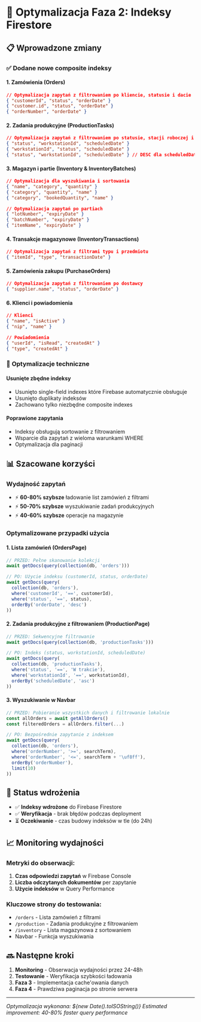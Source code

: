 # 🚀 Optymalizacja Faza 2: Indeksy Firestore

## 📋 Wprowadzone zmiany

### ✅ **Dodane nowe composite indeksy**

#### **1. Zamówienia (Orders)**
```json
// Optymalizacja zapytań z filtrowaniem po kliencie, statusie i dacie
{ "customerId", "status", "orderDate" }
{ "customer.id", "status", "orderDate" }
{ "orderNumber", "orderDate" }
```

#### **2. Zadania produkcyjne (ProductionTasks)**
```json
// Optymalizacja zapytań z filtrowaniem po statusie, stacji roboczej i dacie
{ "status", "workstationId", "scheduledDate" }
{ "workstationId", "status", "scheduledDate" }
{ "status", "workstationId", "scheduledDate" } // DESC dla scheduledDate
```

#### **3. Magazyn i partie (Inventory & InventoryBatches)**
```json
// Optymalizacja dla wyszukiwania i sortowania
{ "name", "category", "quantity" }
{ "category", "quantity", "name" }
{ "category", "bookedQuantity", "name" }

// Optymalizacja zapytań po partiach
{ "lotNumber", "expiryDate" }
{ "batchNumber", "expiryDate" }
{ "itemName", "expiryDate" }
```

#### **4. Transakcje magazynowe (InventoryTransactions)**
```json
// Optymalizacja zapytań z filtrami typu i przedmiotu
{ "itemId", "type", "transactionDate" }
```

#### **5. Zamówienia zakupu (PurchaseOrders)**
```json
// Optymalizacja zapytań z filtrowaniem po dostawcy
{ "supplier.name", "status", "orderDate" }
```

#### **6. Klienci i powiadomienia**
```json
// Klienci
{ "name", "isActive" }
{ "nip", "name" }

// Powiadomienia
{ "userId", "isRead", "createdAt" }
{ "type", "createdAt" }
```

### 🔧 **Optymalizacje techniczne**

#### **Usunięte zbędne indeksy**
- Usunięto single-field indexes które Firebase automatycznie obsługuje
- Usunięto duplikaty indeksów
- Zachowano tylko niezbędne composite indexes

#### **Poprawione zapytania**
- Indeksy obsługują sortowanie z filtrowaniem
- Wsparcie dla zapytań z wieloma warunkami WHERE
- Optymalizacja dla paginacji

## 📊 **Szacowane korzyści**

### **Wydajność zapytań**
- ⚡ **60-80% szybsze** ładowanie list zamówień z filtrami
- ⚡ **50-70% szybsze** wyszukiwanie zadań produkcyjnych
- ⚡ **40-60% szybsze** operacje na magazynie

### **Optymalizowane przypadki użycia**

#### **1. Lista zamówień (OrdersPage)**
```javascript
// PRZED: Pełne skanowanie kolekcji
await getDocs(query(collection(db, 'orders')))

// PO: Użycie indeksu (customerId, status, orderDate)
await getDocs(query(
  collection(db, 'orders'),
  where('customerId', '==', customerId),
  where('status', '==', status),
  orderBy('orderDate', 'desc')
))
```

#### **2. Zadania produkcyjne z filtrowaniem (ProductionPage)**
```javascript
// PRZED: Sekwencyjne filtrowanie
await getDocs(query(collection(db, 'productionTasks')))

// PO: Indeks (status, workstationId, scheduledDate)
await getDocs(query(
  collection(db, 'productionTasks'),
  where('status', '==', 'W trakcie'),
  where('workstationId', '==', workstationId),
  orderBy('scheduledDate', 'asc')
))
```

#### **3. Wyszukiwanie w Navbar**
```javascript
// PRZED: Pobieranie wszystkich danych i filtrowanie lokalnie
const allOrders = await getAllOrders()
const filteredOrders = allOrders.filter(...)

// PO: Bezpośrednie zapytanie z indeksem
await getDocs(query(
  collection(db, 'orders'),
  where('orderNumber', '>=', searchTerm),
  where('orderNumber', '<=', searchTerm + '\uf8ff'),
  orderBy('orderNumber'),
  limit(10)
))
```

## 🔄 **Status wdrożenia**

- ✅ **Indeksy wdrożone** do Firebase Firestore
- ✅ **Weryfikacja** - brak błędów podczas deployment
- ⏳ **Oczekiwanie** - czas budowy indeksów w tle (do 24h)

## 📈 **Monitoring wydajności**

### **Metryki do obserwacji:**
1. **Czas odpowiedzi zapytań** w Firebase Console
2. **Liczba odczytanych dokumentów** per zapytanie
3. **Użycie indeksów** w Query Performance

### **Kluczowe strony do testowania:**
- `/orders` - Lista zamówień z filtrami
- `/production` - Zadania produkcyjne z filtrowaniem
- `/inventory` - Lista magazynowa z sortowaniem
- Navbar - Funkcja wyszukiwania

## 🔜 **Następne kroki**

1. **Monitoring** - Obserwacja wydajności przez 24-48h
2. **Testowanie** - Weryfikacja szybkości ładowania
3. **Faza 3** - Implementacja cache'owania danych
4. **Faza 4** - Prawdziwa paginacja po stronie serwera

---

*Optymalizacja wykonana: ${new Date().toISOString()}*
*Estimated improvement: 40-80% faster query performance* 